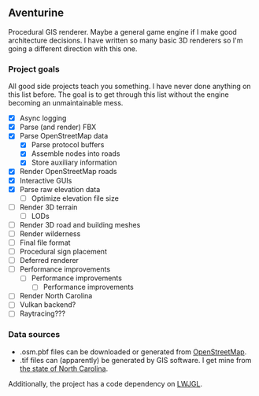 ## Aventurine

Procedural GIS renderer. Maybe a general game engine if I make good architecture decisions.
I have written so many basic 3D renderers so I'm going a different direction with this one.

### Project goals

All good side projects teach you something. I have never done anything on this list before.
The goal is to get through this list without the engine becoming an unmaintainable mess.

- [x] Async logging
- [x] Parse (and render) FBX
- [X] Parse OpenStreetMap data
  - [x] Parse protocol buffers
  - [X] Assemble nodes into roads
  - [X] Store auxiliary information
- [X] Render OpenStreetMap roads
- [X] Interactive GUIs
- [X] Parse raw elevation data
  - [ ] Optimize elevation file size
- [ ] Render 3D terrain
  - [ ] LODs
- [ ] Render 3D road and building meshes
- [ ] Render wilderness
- [ ] Final file format
- [ ] Procedural sign placement
- [ ] Deferred renderer
- [ ] Performance improvements
  - [ ] Performance improvements
    - [ ] Performance improvements
- [ ] Render North Carolina
- [ ] Vulkan backend?
- [ ] Raytracing???

### Data sources

- .osm.pbf files can be downloaded or generated from [OpenStreetMap](https://www.openstreetmap.org/).
- .tif files can (apparently) be generated by GIS software. I get mine from [the state of North Carolina](https://sdd.nc.gov/).

Additionally, the project has a code dependency on [LWJGL](https://www.lwjgl.org/).